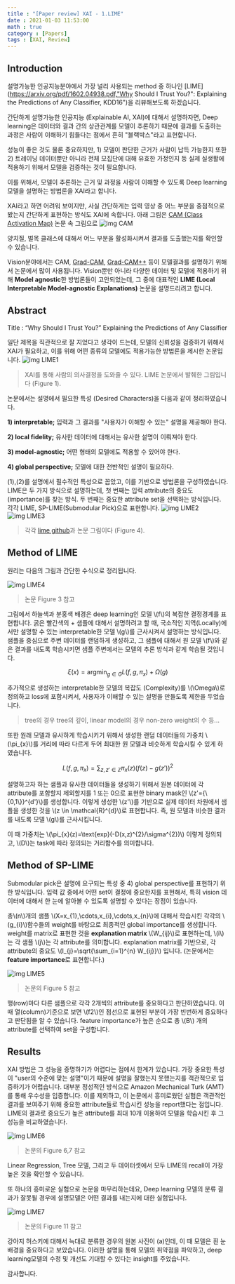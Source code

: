 ```yaml
---
title : "[Paper review] XAI - 1.LIME"
date : 2021-01-03 11:53:00
math : true
category : [Papers]
tags : [XAI, Review]
---
```

## Introduction

설명가능한 인공지능분야에서 가장 널리 사용되는 method 중 하나인 [LIME](https://arxiv.org/pdf/1602.04938.pdf,"Why Should I Trust You?": Explaining the Predictions of Any Classifier, KDD16")을 리뷰해보도록 하겠습니다.

간단하게 설명가능한 인공지능 (Explainable AI, XAI)에 대해서 설명하자면,
Deep learning은 데이터와 결과 간의 상관관계를 모델이 추론하기 때문에
결과를 도출하는 과정은 사람이 이해하기 힘들다는 점에서 흔히 "블랙박스"라고 표현합니다.

성능이 좋은 것도 물론 중요하지만, 1) 모델이 판단한 근거가 사람이 납득 가능한지
또한 2) 트레이닝 데이터뿐만 아니라 전체 모집단에 대해 유효한 가정인지 등 실제 실생활에 적용하기 위해서
모델을 검증하는 것이 필요합니다.

이를 위해서, 모델이 추론하는 근거 및 과정을 사람이 이해할 수 있도록 Deep learning 모델을 설명하는 방법론을 XAI라고 합니다.

XAI라고 하면 어려워 보이지만, 사실 간단하게는 입력 영상 중 어느 부분을 중점적으로 봤는지 간단하게 표현하는 방식도 XAI에 속합니다.
아래 그림은 [CAM (Class Activation Map)](http://cnnlocalization.csail.mit.edu/Zhou_Learning_Deep_Features_CVPR_2016_paper.pdf, "Learning Deep Features for Discriminative Localization, CVPR16") 논문 속 그림으로
![img CAM](/assets/img/post/cam.PNG)

양치질, 벌목 클래스에 대해서 어느 부분을 활성화시켜서 결과를 도출했는지를 확인할 수 있습니다.

Vision분야에서는 CAM, [Grad-CAM](https://openaccess.thecvf.com/content_iccv_2017/html/Selvaraju_Grad-CAM_Visual_Explanations_ICCV_2017_paper.html, "Grad-CAM: Visual Explanations From Deep Networks via Gradient-Based Localization, ICCV17"), [Grad-CAM++](https://ieeexplore.ieee.org/document/8354201, "Grad-CAM++: Generalized Gradient-Based Visual Explanations for Deep Convolutional Networks, WACV18") 등이 모델결과를 설명하기 위해서 논문에서 많이 사용됩니다.
Vision뿐만 아니라 다양한 데이터 및 모델에 적용하기 위해 **Model agnostic**한 방법론들이 고안되었는데,
그 중에 대표적인 **LIME (Local Interpretable Model-agnostic Explanations)** 논문을 설명드리려고 합니다.



## Abstract

Title : “Why Should I Trust You?” Explaining the Predictions of Any Classifier

일단 제목을 직관적으로 잘 지었다고 생각이 드는데, 모델의 신뢰성을 검증하기 위해서 XAI가 필요하고, 이를 위해 어떤 종류의 모델에도 적용가능한 방법론을 제시한 논문입니다.
![img LIME1](/assets/img/post/lime_1.png)

> XAI를 통해 사람의 의사결정을 도와줄 수 있다. LIME 논문에서 발췌한 그림입니다 (Figure 1).

논문에서는 설명에서 필요한 특성 (Desired Characters)을 다음과 같이 정리하였습니다.

**1) interpretable;** 입력과 그 결과를 "사용자가 이해할 수 있는" 설명을 제공해야 한다.

**2) local fidelity;** 유사한 데이터에 대해서는 유사한 설명이 이뤄져야 한다.

**3) model-agnostic;** 어떤 형태의 모델에도 적용할 수 있어야 한다.

**4) global perspective;** 모델에 대한 전반적인 설명이 필요하다.

(1),(2)를 설명에서 필수적인 특성으로 꼽았고, 이를 기반으로 방법론을 구성하였습니다.
LIME은 두 가지 방식으로 설명하는데, 첫 번째는 입력 attribute의 중요도(importance)를 찾는 방식. 두 번째는 중요한 attribute set을 선택하는 방식입니다.
각각 LIME, SP-LIME(Submodular Pick)으로 표현합니다.
![img LIME2](/assets/img/post/lime_2.png)
![img LIME3](/assets/img/post/lime_3.png)

> 각각 [lime github](https://github.com/marcotcr/lime)과 논문 그림이다 (Figure 4).



## Method of LIME
원리는 다음의 그림과 간단한 수식으로 정리됩니다.

![img LIME4](/assets/img/post/lime_4.png)
> 논문 Figure 3 참고

그림에서 하늘색과 분홍색 배경은 deep learning인 모델 \\(f\\)의 복잡한 결정경계를 표현합니다.
굵은 빨간색의 + 샘플에 대해서 설명하려고 할 때, 국소적인 지역(Locally)에서만 설명할 수 있는 interpretable한 모델 \\(g\\)를 근사시켜서 설명하는 방식입니다.
샘플을 중심으로 주변 데이터를 랜덤하게 생성하고, 그 샘플에 대해서 원 모델 \\(f\\)와 같은 결과를 내도록 학습시키면 샘플 주변에서는 모델의 추론 방식과 같게 학습될 것입니다.

$$\xi(x)=\text{argmin}_{g \in G} L(f,g,\pi_{x}) + \Omega(g)$$

추가적으로 생성하는 interpretable한 모델의 복잡도 (Complexity)를 \\(\Omega\\)로 정의하고 loss에 포함시켜서, 사용자가 이해할 수 있는 설명을 만들도록 제한을 두었습니다.
> tree의 경우 tree의 깊이, linear model의 경우 non-zero weight의 수 등...

또한 원래 모델과 유사하게 학습시키기 위해서 생성한 랜덤 데이터들의 가중치 \\(\pi_{x}\\)를 거리에 따라 다르게 두어 최대한 원 모델과 비슷하게 학습시킬 수 있게 하였습니다.

$$L(f,g,\pi_{x}) = \sum_{z,z' \in \mathbb{Z}} \pi_{x}(z)(f(z)-g(z'))^{2}$$

설명하고자 하는 샘플과 유사한 데이터들을 생성하기 위해서 원본 데이터에 각 attribute를 포함할지 제외할지를 1 또는 0으로 표현한 binary mask인 \\(z'={\\{0,1\\}}^{d'}\\)를 생성합니다.
이렇게 생성한 \\(z'\\)를 기반으로 실제 데이터 차원에서 샘플을 생성한 것을 \\(z \in \mathcal{R}^{d}\\)로 표현합니다.
즉, 원 모델과 비슷한 결과를 내도록 모델 \\(g\\)를 근사시킵니다.

이 때 가중치는 \\(\pi_{x}(z)=\text{exp}(-D(x,z)^{2}/\sigma^{2})\\) 이렇게 정의되고, \\(D\\)는 task에 따라 정의되는 거리함수를 의미합니다.



## Method of SP-LIME
Submodular pick은 설명에 요구되는 특성 중 4) global perspective를 표현하기 위한 방식입니다.
입력 값 중에서 어떤 set이 결정에 중요한지를 표현해서, 특히 vision 데이터에 대해서 한 눈에 알아볼 수 있도록 설명할 수 있다는 장점이 있습니다.

총\\(n\\)개의 샘플 \\(X=x_{1},\cdots,x_{i},\cdots,x_{n}\\)에 대해서 학습시킨 각각의 \\(g_{i}\\)함수들의 weight를 바탕으로 최종적인 global importance를 생성합니다.
weight를 matrix로 표현한 것을 **explanation matrix** \\(W_{ij}\\)로 표현하는데, \\(i\\)는 각 샘플 \\(j\\)는 각 attribute를 의미합니다.
explanation matrix를 기반으로, 각 attribute의 중요도 \\(I_{j}=\sqrt{\sum_{i=1}^{n} W_{ij}}\\) 입니다. (논문에서는 **feature importance**로 표현합니다.)

![img LIME5](/assets/img/post/lime_5.png)
> 논문의 Figure 5 참고

행(row)마다 다른 샘플으로 각각 2개씩의 attribute를 중요하다고 판단하였습니다. 이 때 열(column)기준으로 보면 \\(f2\\)인 점선으로 표현된 부분이 가장 빈번하게 중요하다고 판단됨을 알 수 있습니다.
feature importance가 높은 순으로 총 \\(B\\) 개의 attribute를 선택하여 set을 구성합니다.


## Results

XAI 방법은 그 성능을 증명하기가 어렵다는 점에서 한계가 있습니다. 가장 중요한 특성이 "user의 수준에 맞는 설명"이기 때문에 설명을 잘했는지 못했는지를 객관적으로 입증하기가 어렵습니다.
대부분 정성적인 방식으로 Amazon Mechanical Turk (AMT)를 통해 우수성을 입증합니다.
이를 제외하고, 이 논문에서 흥미로웠던 실험은 객관적인 결과를 보여주기 위해 중요한 attribute들로 학습시킨 성능을 report했다는 점입니다.
LIME의 결과로 중요도가 높은 attribute를 최대 10개 이용하여 모델을 학습시킨 후 그 성능을 비교하였습니다.

![img LIME6](/assets/img/post/lime_6.png)
> 논문의 Figure 6,7 참고

Linear Regression, Tree 모델, 그리고 두 데이터셋에서 모두 LIME의 recall이 가장 높은 것을 확인할 수 있습니다.

또 하나의 흥미로운 실험으로 논문을 마무리하는데요,
Deep learning 모델의 분류 결과가 잘못될 경우에 설명모델은 어떤 결과를 내는지에 대한 실험입니다.

![img LIME7](/assets/img/post/lime_7.png)
> 논문의 Figure 11 참고

강아지 허스키에 대해서 늑대로 분류한 경우의 원본 사진이 (a)인데, 이 때 모델은 흰 눈 배경을 중요하다고 보았습니다.
이러한 설명을 통해 모델의 취약점을 파악하고, deep learning모델의 수정 및 개선도 기대할 수 있다는 insight를 주었습니다.



감사합니다.
